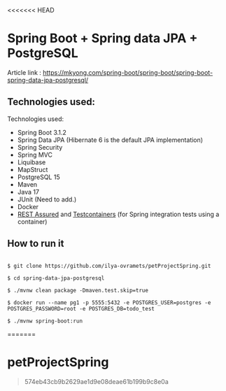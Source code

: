 <<<<<<< HEAD
# Spring Boot + Spring data JPA + PostgreSQL

Article link : https://mkyong.com/spring-boot/spring-boot/spring-boot-spring-data-jpa-postgresql/

## Technologies used:
Technologies used:
* Spring Boot 3.1.2
* Spring Data JPA (Hibernate 6  is the default JPA implementation)
* Spring Security
* Spring MVC
* Liquibase
* MapStruct
* PostgreSQL 15
* Maven
* Java 17
* JUnit (Need to add.)
* Docker
* [REST Assured](https://rest-assured.io/) and [Testcontainers](https://testcontainers.com/) (for Spring integration tests using a container)

## How to run it
```

$ git clone https://github.com/ilya-ovramets/petProjectSpring.git

$ cd spring-data-jpa-postgresql

$ ./mvnw clean package -Dmaven.test.skip=true

$ docker run --name pg1 -p 5555:5432 -e POSTGRES_USER=postgres -e POSTGRES_PASSWORD=root -e POSTGRES_DB=todo_test

$ ./mvnw spring-boot:run

```
=======
# petProjectSpring
> 574eb43cb9b2629ae1d9e08deae61b199b9c8e0a
